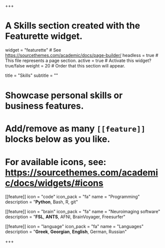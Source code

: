 +++
# A Skills section created with the Featurette widget.
widget = "featurette"  # See https://sourcethemes.com/academic/docs/page-builder/
headless = true  # This file represents a page section.
active = true  # Activate this widget? true/false
weight = 20  # Order that this section will appear.

title = "Skills"
subtitle = ""

# Showcase personal skills or business features.
# 
# Add/remove as many `[[feature]]` blocks below as you like.
# 
# For available icons, see: https://sourcethemes.com/academic/docs/widgets/#icons

[[feature]]
  icon = "code"
  icon_pack = "fa"
  name = "Programming"
  description = "**Python**, Bash, R, git"
  
[[feature]]
  icon = "brain"
  icon_pack = "fa"
  name = "Neuroimaging software"
  description = "**FSL**, **ANTS**, AFNI, BrainVoyager, Freesurfer"  
  
[[feature]]
  icon = "language"
  icon_pack = "fa"
  name = "Languages"
  description = "**Greek**, **Georgian**, **English**, German, Russian"

+++
